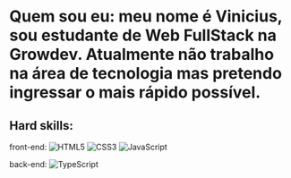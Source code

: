 # Quem sou eu: meu nome é Vinicius, sou estudante de Web FullStack na Growdev. Atualmente não trabalho na área de tecnologia mas pretendo ingressar o mais rápido possível.

## Hard skills: 
  
  front-end: 
    ![HTML5](https://img.shields.io/badge/html5-%23E34F26.svg?logo=html5&logoColor=white)
    ![CSS3](https://img.shields.io/badge/css3-%231572B6.svg?logo=css3&logoColor=white)
    ![JavaScript](https://img.shields.io/badge/javascript-%23323330.svg?logo=javascript&logoColor=%23F7DF1E)
  
  back-end: 
    ![TypeScript](https://img.shields.io/badge/typescript-%23007ACC.svg?logo=typescript&logoColor=white)

<!--
**ViniciusBirreik/ViniciusBirreik** is a ✨ _special_ ✨ repository because its `README.md` (this file) appears on your GitHub profile.

Here are some ideas to get you started:

- 🔭 I’m currently working on ...
- 🌱 I’m currently learning ...
- 👯 I’m looking to collaborate on ...
- 🤔 I’m looking for help with ...
- 💬 Ask me about ...
- 📫 How to reach me: ...
- 😄 Pronouns: ...
- ⚡ Fun fact: ...
-->

